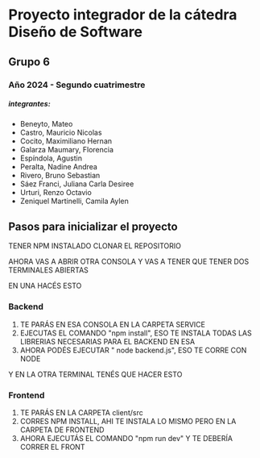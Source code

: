 # Proyecto integrador de la cátedra Diseño de Software
## Grupo 6
### Año 2024 - Segundo cuatrimestre

##### integrantes:
- Beneyto, Mateo 
- Castro, Mauricio Nicolas
- Cocito, Maximiliano Hernan
- Galarza Maumary, Florencia 
- Espíndola, Agustin
- Peralta, Nadine Andrea
- Rivero, Bruno Sebastian
- Sáez Franci, Juliana Carla Desiree
- Urturi, Renzo Octavio
- Zeniquel Martinelli, Camila Aylen

## Pasos para inicializar el proyecto
TENER NPM INSTALADO
CLONAR EL REPOSITORIO

AHORA VAS A ABRIR OTRA CONSOLA Y VAS A TENER QUE TENER DOS TERMINALES ABIERTAS

EN UNA HACÉS ESTO
### Backend
1. TE PARÁS EN ESA CONSOLA EN LA CARPETA SERVICE
2. EJECUTAS EL COMANDO "npm install", ESO TE INSTALA TODAS LAS LIBRERIAS NECESARIAS PARA EL BACKEND EN ESA
3. AHORA PODÉS EJECUTAR " node backend.js", ESO TE CORRE CON NODE 

Y EN LA OTRA TERMINAL TENÉS QUE HACER ESTO
### Frontend
1. TE PARÁS EN LA CARPETA client/src 
2. CORRES NPM INSTALL, AHI TE INSTALA LO MISMO PERO EN LA CARPETA DE FRONTEND
3. AHORA EJECUTÁS EL COMANDO "npm run dev" Y TE DEBERÍA CORRER EL FRONT  



